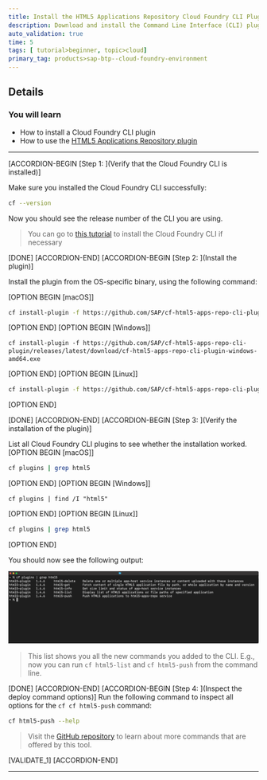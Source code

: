 ```yaml
---
title: Install the HTML5 Applications Repository Cloud Foundry CLI Plugin
description: Download and install the Command Line Interface (CLI) plugin. This plugin allows you to read from and write to the SAP HTML5 Application Repository service for SAP BTP.
auto_validation: true
time: 5
tags: [ tutorial>beginner, topic>cloud]
primary_tag: products>sap-btp--cloud-foundry-environment
---
```


## Details
### You will learn
  - How to install a Cloud Foundry CLI plugin
  - How to use the [HTML5 Applications Repository plugin](https://github.com/SAP/cf-html5-apps-repo-cli-plugin)


---

[ACCORDION-BEGIN [Step 1: ](Verify that the Cloud Foundry CLI is installed)]

Make sure you installed the Cloud Foundry CLI successfully:
```Bash
cf --version
```

Now you should see the release number of the CLI you are using.


> You can go to [this tutorial](cp-cf-download-cli) to install the Cloud Foundry CLI if necessary


[DONE]
[ACCORDION-END]
[ACCORDION-BEGIN [Step 2: ](Install the plugin)]


Install the plugin from the OS-specific binary, using the following command:

[OPTION BEGIN [macOS]]
```Bash
cf install-plugin -f https://github.com/SAP/cf-html5-apps-repo-cli-plugin/releases/latest/download/cf-html5-apps-repo-cli-plugin-darwin-amd64
```
[OPTION END]
[OPTION BEGIN [Windows]]
```Terminal
cf install-plugin -f https://github.com/SAP/cf-html5-apps-repo-cli-plugin/releases/latest/download/cf-html5-apps-repo-cli-plugin-windows-amd64.exe
```
[OPTION END]
[OPTION BEGIN [Linux]]
```Bash
cf install-plugin -f https://github.com/SAP/cf-html5-apps-repo-cli-plugin/releases/latest/download/cf-html5-apps-repo-cli-plugin-linux-amd64
```
[OPTION END]



[DONE]
[ACCORDION-END]
[ACCORDION-BEGIN [Step 3: ](Verify the installation of the plugin)]

List all Cloud Foundry CLI plugins to see whether the installation worked.
[OPTION BEGIN [macOS]]
```Bash
cf plugins | grep html5   
```
[OPTION END]
[OPTION BEGIN [Windows]]
```Terminal
cf plugins | find /I "html5"
```
[OPTION END]
[OPTION BEGIN [Linux]]
```Bash
cf plugins | grep html5   
```
[OPTION END]

You should now see the following output:

![listed plugins](./cfplugins.png)

> This list shows you all the new commands you added to the CLI. E.g., now you can run `cf html5-list` and `cf html5-push` from the command line.

[DONE]
[ACCORDION-END]
[ACCORDION-BEGIN [Step 4: ](Inspect the deploy command options)]
Run the following command to inspect all options for the `cf cf html5-push` command:
```Bash
cf html5-push --help
```

> Visit the [GitHub repository](https://sap.github.io/cf-html5-apps-repo-cli-plugin/) to learn about more commands that are offered by this tool.

[VALIDATE_1]
[ACCORDION-END]

---
